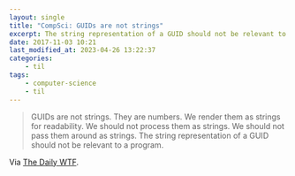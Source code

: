 ```yaml
---
layout: single
title: "CompSci: GUIDs are not strings"
excerpt: The string representation of a GUID should not be relevant to a program
date: 2017-11-03 10:21
last_modified_at: 2023-04-26 13:22:37
categories:
    - til
tags:
    - computer-science
    - til
---
```


> GUIDs are not strings. They are numbers. We render them as strings for readability. We
> should not process them as strings. We should not pass them around as strings. The string
> representation of a GUID should not be relevant to a program.

Via [The Daily WTF](http://thedailywtf.com/articles/identifying-the-globally-unique).
